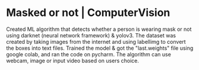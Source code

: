 # Masked or not | ComputerVision
Created ML algorithm that detects whether a person is wearing mask or not using darknet (neural network framework) &amp; yolov3.
The dataset was created by taking images from the internet and using labellimg to convert the boxes into text files. 
Trained the model &amp; got the "last.weights" file using google colab, and ran the code on pycharm.
The algorithm can use webcam, image or input video based on users choice.
